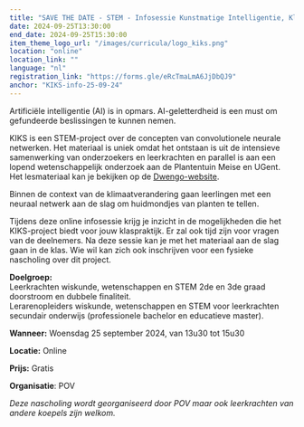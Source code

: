 ```yaml
---
title: "SAVE THE DATE - STEM - Infosessie Kunstmatige Intelligentie, Klimaatverandering, Stomata: KIKS"
date: 2024-09-25T13:30:00
end_date: 2024-09-25T15:30:00
item_theme_logo_url: "/images/curricula/logo_kiks.png"
location: "online"
location_link: ""
language: "nl"
registration_link: "https://forms.gle/eRcTmaLmA6JjDbQJ9"
anchor: "KIKS-info-25-09-24"
---
```


Artificiële intelligentie (AI) is in opmars. AI-geletterdheid is een must om gefundeerde beslissingen te kunnen nemen. 

KIKS is een STEM-project over de concepten van convolutionele neurale netwerken. Het materiaal is uniek omdat het ontstaan is uit de intensieve samenwerking van onderzoekers 
en leerkrachten en parallel is aan een lopend wetenschappelijk onderzoek aan de Plantentuin Meise en UGent. Het lesmateriaal kan je bekijken op de [Dwengo-website](https://dwengo.org/kiks/).

Binnen de context van de klimaatverandering gaan leerlingen met een neuraal netwerk aan de slag om huidmondjes van planten te tellen.

Tijdens deze online infosessie krijg je inzicht in de mogelijkheden die het KIKS-project biedt voor jouw klaspraktijk. Er zal ook tijd zijn voor vragen van de deelnemers. 
Na deze sessie kan je met het materiaal aan de slag gaan in de klas. 
Wie wil kan zich ook inschrijven voor een fysieke nascholing over dit project. 

**Doelgroep:** <br>
Leerkrachten wiskunde, wetenschappen en STEM 2de en 3de graad doorstroom en dubbele finaliteit.<br>
Lerarenopleiders wiskunde, wetenschappen en STEM voor leerkrachten secundair onderwijs (professionele bachelor en educatieve master).

**Wanneer:** Woensdag 25 september 2024, van 13u30 tot 15u30

**Locatie:** Online

**Prijs:** Gratis

**Organisatie**: POV

*Deze nascholing wordt georganiseerd door POV maar ook leerkrachten van andere koepels zijn welkom.*
